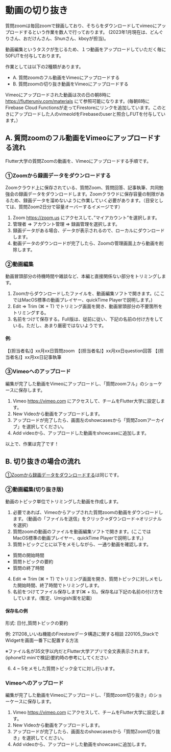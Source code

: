 # 動画の切り抜き

質問zoomは毎回zoomで録画しており、そちらをダウンロードしてvimeoにアップロードするという作業を数人で行っております。
(2023年1月現在は、どんぐりさん、おだけんさん、Shunさん、kboyが担当)。

動画編集というタスクが生じるため、１つ動画をアップロードしていただく毎に50FUTを付与しております。

作業としては以下の2種類があります。

- A. 質問zoomのフル動画をVimeoにアップロードする
- B. 質問zoomの切り抜き動画をVimeoにアップロードする

Vimeoにアップロードされた動画は次の日の朝8時に https://flutteruniv.com/materials にて参照可能になります。(毎朝8時にFirebase Cloud Functionsが走ってFirestoreにリンクを追加しています。このときにアップロードした人のvimeoIdをFirebaseのuserと照合しFUTを付与しています。）

## A. 質問zoomのフル動画をVimeoにアップロードする流れ

Flutter大学の質問Zoomの動画を、Vimeoにアップロードする手順です。

### ①Zoomから録画データをダウンロードする

Zoomクラウド上に保存されている、質問Zoom、質問回答、記事執筆、共同勉強会の録画データをダウンロードします。Zoomクラウドに保存容量の制限があるため、録画データを溜めないように作業していく必要があります。（目安としては、質問Zoom2日分で容量オーバーするイメージです）

1. Zoom https://zoom.us にアクセスして、”マイアカウント”を選択します。
2. 管理者 => アカウント管理 => 録画管理を選択します。
3. 録画データがある場合、データが表示されるので、ローカルにダウンロードします。
4. 動画データのダウンロードが完了したら、Zoomの管理画面上から動画を削除します。

### ②動画編集
動画冒頭部分の待機時間や雑談など、本編と直接関係ない部分をトリミングします。

1. Zoomからダウンロードしたファイルを、動画編集ソフトで開きます。(ここではMacOS標準の動画プレイヤー、quickTime Playerで説明します。)
2. Edit => Trim (⌘ + T) でトリミング画面を開き、動画冒頭部分の不要箇所をトリミングする。
3. 名前をつけて保存する。Full版は、従前に従い、下記の名前の付け方をしている。ただし、あまり厳密ではないようです。

#### 例:
【(担当者名)】xx月xx日質問zoom
【(担当者名)】xx月xx日question回答
【(担当者名)】xx月xx日記事執筆

### ③Vimeoへのアップロード
編集が完了した動画をVimeoにアップロードし、「質問zoomフル」のショーケースに保存します。

1. Vimeo https://vimeo.com にアクセスして、チームをFlutter大学に設定します。
2. New Videoから動画をアップロードします。
3. アップロードが完了したら、画面左のshowcasesから「質問Zoomアーカイブ」を選択してください。
4. Add videoから、アップロードした動画をshowcaseに追加します。

以上で、作業は完了です！

## B. 切り抜きの場合の流れ

[①Zoomから録画データをダウンロードする](#①Zoomから録画データをダウンロードする)は同じです。

### ②動画編集(切り抜き版)
動画のトピック単位でトリミングした動画を作成します。

1. 必要であれば、Vimeoからアップされた質問zoomの動画をダウンロードします。（動画の「ファイルを送信」をクリック→ダウンロード→オリジナルを選択）
2. 質問zoomの動画のファイルを動画編集ソフトで開きます。(ここではMacOS標準の動画プレイヤー、quickTime Playerで説明します。)
3. 質問トピックごとに以下をメモしながら、一通り動画を確認します。
  - 質問の開始時間
  - 質問トピックの要約
  - 質問の終了時間
4. Edit => Trim (⌘ + T) でトリミング画面を開き、質問トピックに対しメモした開始時間、終了時間でトリミングします。
5. 名前をつけてファイル保存します(⌘ + S)。保存名は下記の名前の付け方をしています。(暫定、Umigishi案を記載)

#### 保存名の例
形式:
日付_質問トピックの要約

例:
211208_いいね機能のFirestoreデータ構造に関する相談
220105_StackでWidgetを画面一番下に配置する方法

※ファイル名が35文字以内だとFlutter大学アプリで全文表表示されます。(iphone12 miniで検証)要約時の参考にしてください

6. 4 ~ 5をメモした質問トピック全てに対し行います。

### Vimeoへのアップロード
編集が完了した動画をVimeoにアップロードし、「質問zoom切り抜き」のショーケースに保存します。

1. Vimeo https://vimeo.com にアクセスして、チームをFlutter大学に設定します。
2. New Videoから動画をアップロードします。
3. アップロードが完了したら、画面左のshowcasesから「質問Zoom切り抜き」を選択してください。
4. Add videoから、アップロードした動画をshowcaseに追加します。